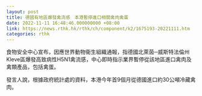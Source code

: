 ```yaml
---
layout: post
title: 德國有地區爆發禽流感　本港暫停進口相關禽肉禽蛋
date: 2022-11-11 16:48:46.000000000 +08:00
link: https://news.rthk.hk/rthk/ch/component/k2/1675193-20221111.htm
categories: rthk
---
```


食物安全中心宣布，因應世界動物衞生組織通報，指德國北萊茵─威斯特法倫州Kleve區爆發高致病性H5N1禽流感，中心即時指示業界暫停從該地區進口禽肉及禽類產品，包括禽蛋。

發言人說，根據政府統計處的資料，本港今年首9個月從德國進口約30公噸冷藏禽肉。
